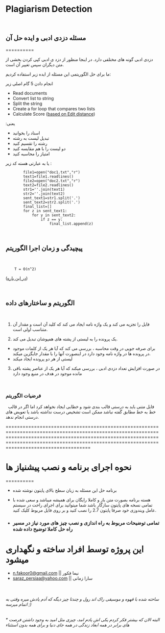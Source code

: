 # Plagiarism Detection
 
&nbsp;

## مسئله دزدی ادبی و ایده حل آن
==========
&nbsp;

دزدی ادبی گونه های مختلفی دارد. در اینجا منظور از دزد ی ادبی کپی کردن بخشی از متن دیگران سپس تغییر آن است.

ما برای حل الگوریتمی این مسئله از ایده زیر استفاده کردیم:


 انجام دادن 5 گام اصلی زیر

- Read documents
- Convert list to string
- Split the string
- Create a for loop that compares two lists
- Calculate Score ([based on Edit distance](https://en.wikipedia.org/wiki/Edit_distance))

:یعنی
- اسناد را بخوانید
- تبدیل لیست به رشته
- رشته را تقسیم کنید
- دو لیست را با هم مقایسه کنید
- امتیاز را محاسبه کنید

یا به عبارتی هسته کد زیر :


            file1=open("doc1.txt","r")
            text1=file1.readlines()
            file2=open("doc2.txt","r")
            text2=file2.readlines()
            str1=''.join(text1)
            str2=''.join(text2)
            sent_text1=str1.split('.')
            sent_text2=str2.split('.')
            final_list=[]
            for z in sent_text1:
                for y in sent_text2:
                    if z == y:
                        final_list.append(z)

&nbsp;
## پیچیدگی و زمان اجرا الگوریتم
&nbsp;

        T = O(n^2)

([در این باره](https://en.wikipedia.org/wiki/Big_O_notation))

&nbsp;
## الگوریتم و ساختارهای داده
&nbsp;

1. فایل را تجزیه می کند و یک واژه نامه ایجاد می کند که کلید آن  است و مقدار آن متناسب اولی است.

2. یک پرونده را به لیستی از پشته های همپوشان تبدیل می کند.
- برای صرفه جویی در وقت محاسبه ، بررسی می کند که آیا هر یک از کلمات موجود در پرونده ها در واژه نامه وجود دارد در اینصورت آنها را با مقدار جایگزین میکند.    
- لیستی از هر دو پرونده ایجاد میکند
3. در صورت افزایش تعداد دزدی ادبی ، بررسی میکند که آیا هر یک از عناصر پشته باقی مانده موجود در هدف در منبع وجود دارد

&nbsp;

### فرضیات الگوریتم
&nbsp;
فایل متنی باید به درستی قالب بندی شود و خطایی ایجاد نخواهد کرد اما اگر در قالب خط به خط مطابق گفته نباشد ممکن است تشخیص درست نداشته باشد یا تعویض های درستی انجام ندهد.
&nbsp;

 ======================================================================================================================================================================================================================================================
# نحوه اجرای برنامه و نصب پیشنیاز ها
 ========== 

 - برنامه حل این مسئله به زبان سطح بالای پایتون نوشته شده
 
 - هسته برنامه بصورت متن باز و کاملا رایگان برای همیشه میباشد و سعی شده با تمامی نسخه های پایتون سازگار باشد شما میتوانید برای اجرای راحت در سیستم عامل ویندوزی خود صرفا پایتون 2.7 را نصب کنید و بر روی فایل مربوط کلیک کنید.

- ### تمامی توضیحات مربوط به راه اندازی و نصب چیز های مورد نیاز در مسیر راه حل کاملا توضیح داده شده 

این پروژه توسط افراد ساخته و نگهداری میشود
==========
- n.fakoor0@gmail.com || نیما فکور
- saraz_persiaa@yahoo.com || سارا زمانی

&nbsp;
&nbsp;
&nbsp;
&nbsp;
&nbsp;
&nbsp;
&nbsp;
&nbsp;
&nbsp;
&nbsp;

###### ساخته شده با قهوه و موسیقی راک اند رول و چندتا چیز دیگه که آدم یادش میره وقتی به اتمام میرسه ;)
###### * البته الان که بیشتر فکر کردم یکی اش یادم امد، چیزی مثل امید به وجود داشتن فرصت های برابر در همه ابعاد زندگی در همه جای دنیا و برای همه بدون استثناء 
